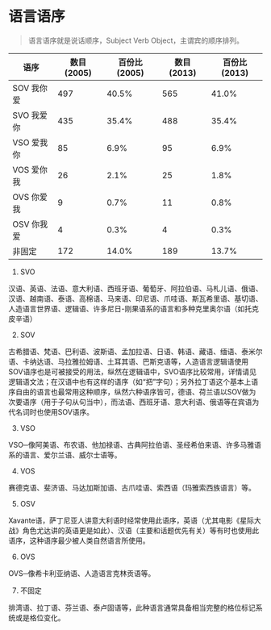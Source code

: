# 语言语序

> 语言语序就是说话顺序，Subject Verb Object，主谓宾的顺序排列。


| 语序  | 数目 (2005) | 百份比 (2005) | 数目 (2013) | 百份比 (2013) |
|-----|-----------|------------|-----------|------------|
| SOV 我你爱| 497       | 40.5%      | 565       | 41.0%      |
| SVO 我爱你| 435       | 35.4%      | 488       | 35.4%      |
| VSO 爱我你| 85        | 6.9%       | 95        | 6.9%       |
| VOS 爱你我| 26        | 2.1%       | 25        | 1.8%       |
| OVS 你爱我| 9         | 0.7%       | 11        | 0.8%       |
| OSV 你我爱| 4         | 0.3%       | 4         | 0.3%       |
| 非固定 | 172       | 14.0%      | 189       | 13.7%      |

1. SVO

汉语、英语、法语、意大利语、西班牙语、葡萄牙、阿拉伯语、马札儿语、俄语、汉语、越南语、泰语、高棉语、马来语、印尼语、爪哇语、斯瓦希里语、基切语、人造语言世界语、逻辑语、许多尼日-刚果语系的语言和多种克里奥尔语（如托克皮辛语）

2. SOV

古希腊语、梵语、巴利语、波斯语、孟加拉语、日语、韩语、藏语、缅语、泰米尔语、卡纳达语、马拉雅拉姆语、土耳其语、巴斯克语等，人造语言逻辑语使用SOV语序也是可被接受的用法，纵然在逻辑语中，SVO语序比较常用，详情请见逻辑语文法；在汉语中也有这样的语序（如“把”字句）；另外拉丁语这个基本上语序自由的语言也最常用这种顺序，纵然六种语序皆可，德语、荷兰语以SOV做为次要语序（用于子句从句当中），而法语、西班牙语、意大利语、俄语等在宾语为代名词时也使用SOV语序。

3. VSO

VSO─像阿美语、布农语、他加禄语、古典阿拉伯语、圣经希伯来语、许多马雅语系的语言、爱尔兰语、威尔士语等。

4. VOS

赛德克语、斐济语、马达加斯加语、古爪哇语、索西语（玛雅索西族语言）等。

5. OSV

Xavante语，萨丁尼亚人讲意大利语时经常使用此语序，英语（尤其电影《星际大战》角色尤达讲的英语更是如此）、汉语（主要和话题优先有关）等有时也使用此语序，这种语序最少被人类自然语言所使用。

6. OVS

OVS─像希卡利亚纳语、人造语言克林贡语等。

7. 不固定

排湾语、拉丁语、芬兰语、泰卢固语等，此种语言通常具备相当完整的格位标记系统或是格位变化。
